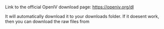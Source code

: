 Link to the official OpenIV download page: https://openiv.org/dl

It will automatically download it to your downloads folder. If it doesent work,
then you can download the raw files from
